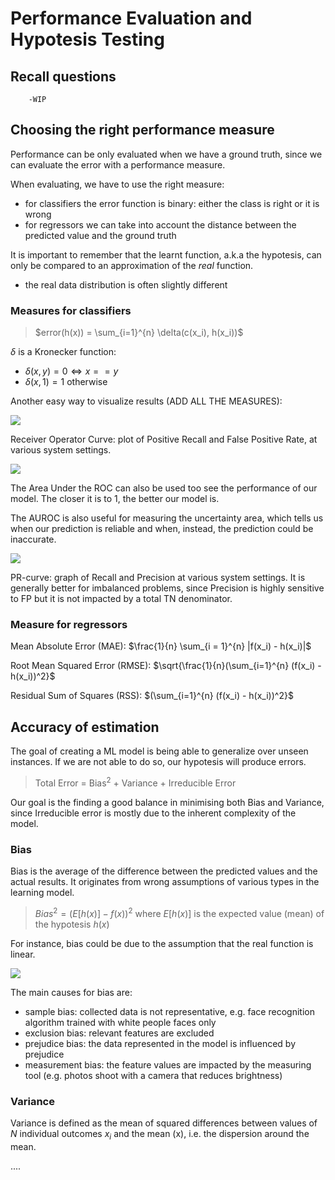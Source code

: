 # Performance Evaluation and Hypotesis Testing

## Recall questions
        -WIP

## Choosing the right performance measure

Performance can be only evaluated when we have a ground truth, since we can evaluate the error with a performance measure.

When evaluating, we have to use the right measure:
- for classifiers the error function is binary: either the class is right or it is wrong
- for regressors we can take into account the distance between the predicted value and the ground truth

It is important to remember that the learnt function, a.k.a the hypotesis, can only be compared to an approximation of the *real* function. 
- the real data distribution is often slightly different

### Measures for classifiers

>$error(h(x)) = \sum_{i=1}^{n} \delta(c(x_i), h(x_i))$ 

$\delta$ is a Kronecker function:
- $\delta(x,y) = 0 \iff x==y$
- $\delta(x,1) = 1$ otherwise

Another easy way to visualize results (ADD ALL THE MEASURES):

![](./static/ML/contingency.png)

Receiver Operator Curve: plot of Positive Recall and False Positive Rate, at various system settings.

![](./static/ML/roc.png)

The Area Under the ROC can also be used too see the performance of our model. The closer it is to 1, the better our model is.

The AUROC is also useful for measuring the uncertainty area, which tells us when our prediction is reliable and when, instead, the prediction could be inaccurate.

![](./static/ML/uncertainty.png)

PR-curve: graph of Recall and Precision at various system settings. It is generally better for imbalanced problems, since Precision is highly sensitive to FP but it is not impacted by a total TN denominator.

### Measure for regressors

Mean Absolute Error (MAE): $\frac{1}{n} \sum_{i = 1}^{n} |f(x_i) - h(x_i)|$

Root Mean Squared Error (RMSE): $\sqrt{\frac{1}{n}(\sum_{i=1}^{n} (f(x_i) - h(x_i))^2}$

Residual Sum of Squares (RSS): $(\sum_{i=1}^{n} (f(x_i) - h(x_i))^2}$

## Accuracy of estimation

The goal of creating a ML model is being able to generalize over unseen instances.
If we are not able to do so, our hypotesis will produce errors.

>Total Error = Bias$^2$ + Variance + Irreducible Error

Our goal is the finding a good balance in minimising both Bias and Variance, since Irreducible error is mostly due to the inherent complexity of the model.

### Bias

Bias is the average of the difference between the predicted values and the actual results. It originates from wrong assumptions of various types in the learning model.

>$Bias^2=(E[h(x)] - f(x))^2$ where $E[h(x)]$ is the expected value (mean) of the hypotesis $h(x)$

For instance, bias could be due to the assumption that the real function is linear.

![](./static/ML/bias1.png)

The main causes for bias are:
- sample bias: collected data is not representative, e.g. face recognition algorithm trained with white people faces only
- exclusion bias: relevant features are excluded 
- prejudice bias: the data represented in the model is influenced by prejudice
- measurement bias: the feature values are impacted by the measuring tool (e.g. photos shoot with a camera that reduces brightness)

### Variance

Variance is defined as the mean of squared differences between values of $N$ individual outcomes $x_i$ and the mean (x), i.e. the dispersion around the mean.

....